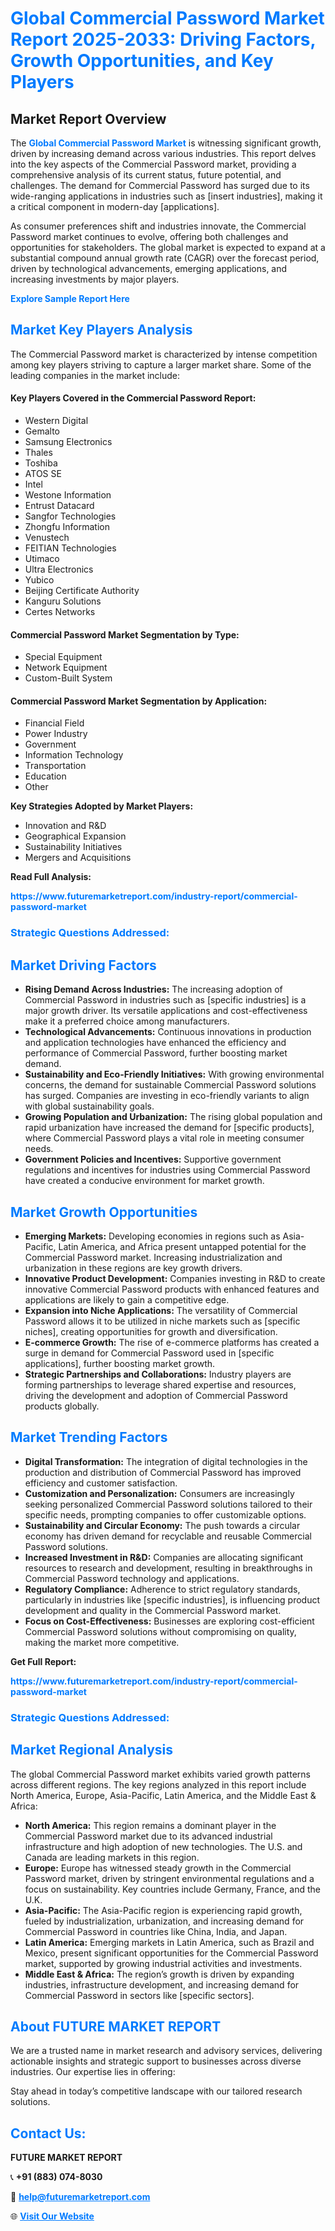 <h1 style="color: #007BFF;">Global Commercial Password Market Report 2025-2033: Driving Factors, Growth Opportunities, and Key Players</h1>

<section id="overview">
<h2>Market Report Overview</h2>
<p>The <a href="https://www.futuremarketreport.com/industry-report/commercial-password-market" style="color: #007BFF; text-decoration: none;"><strong>Global Commercial Password Market</strong></a> is witnessing significant growth, driven by increasing demand across various industries. This report delves into the key aspects of the Commercial Password market, providing a comprehensive analysis of its current status, future potential, and challenges. The demand for Commercial Password has surged due to its wide-ranging applications in industries such as [insert industries], making it a critical component in modern-day [applications].</p>
<p>As consumer preferences shift and industries innovate, the Commercial Password market continues to evolve, offering both challenges and opportunities for stakeholders. The global market is expected to expand at a substantial compound annual growth rate (CAGR) over the forecast period, driven by technological advancements, emerging applications, and increasing investments by major players.</p>
</section>

<section id="overview">
<p><a href="https://www.futuremarketreport.com/request-sample/reportId=27878" style="color: #007BFF; text-decoration: none;"><strong>Explore Sample Report Here</strong></a></p>
</section>

<section id="key-players">
<h2 style="color: #007BFF;">Market Key Players Analysis</h2>
<p>The Commercial Password market is characterized by intense competition among key players striving to capture a larger market share. Some of the leading companies in the market include:</p>
<h4>Key Players Covered in the Commercial Password Report:</h4>
<ul><li>Western Digital</li><li>Gemalto</li><li>Samsung Electronics</li><li>Thales</li><li>Toshiba</li><li>ATOS SE</li><li>Intel</li><li>Westone Information</li><li>Entrust Datacard</li><li>Sangfor Technologies</li><li>Zhongfu Information</li><li>Venustech</li><li>FEITIAN Technologies</li><li>Utimaco</li><li>Ultra Electronics</li><li>Yubico</li><li>Beijing Certificate Authority</li><li>Kanguru Solutions</li><li>Certes Networks</li></ul>
<h4>Commercial Password Market Segmentation by Type:</h4>
<ul><li>Special Equipment</li><li>Network Equipment</li><li>Custom-Built System</li></ul>

<h4>Commercial Password Market Segmentation by Application:</h4>
<ul><li>Financial Field</li><li>Power Industry</li><li>Government</li><li>Information Technology</li><li>Transportation</li><li>Education</li><li>Other</li></ul>
<p><strong>Key Strategies Adopted by Market Players:</strong></p>
<ul>
<li>Innovation and R&D</li>
<li>Geographical Expansion</li>
<li>Sustainability Initiatives</li>
<li>Mergers and Acquisitions</li>
</ul>
</section>

<section>
<p><strong>Read Full Analysis: </strong></p><a href="https://www.futuremarketreport.com/industry-report/commercial-password-market" style="color: #007BFF; text-decoration: none;"><strong>https://www.futuremarketreport.com/industry-report/commercial-password-market</strong></a>
<h3 style="color: #007BFF;">Strategic Questions Addressed:</h3>
</section>

<section id="driving-factors">
<h2 style="color: #007BFF;">Market Driving Factors</h2>
<ul>
<li><strong>Rising Demand Across Industries:</strong> The increasing adoption of Commercial Password in industries such as [specific industries] is a major growth driver. Its versatile applications and cost-effectiveness make it a preferred choice among manufacturers.</li>
<li><strong>Technological Advancements:</strong> Continuous innovations in production and application technologies have enhanced the efficiency and performance of Commercial Password, further boosting market demand.</li>
<li><strong>Sustainability and Eco-Friendly Initiatives:</strong> With growing environmental concerns, the demand for sustainable Commercial Password solutions has surged. Companies are investing in eco-friendly variants to align with global sustainability goals.</li>
<li><strong>Growing Population and Urbanization:</strong> The rising global population and rapid urbanization have increased the demand for [specific products], where Commercial Password plays a vital role in meeting consumer needs.</li>
<li><strong>Government Policies and Incentives:</strong> Supportive government regulations and incentives for industries using Commercial Password have created a conducive environment for market growth.</li>
</ul>
</section>

<section id="growth-opportunities">
<h2 style="color: #007BFF;">Market Growth Opportunities</h2>
<ul>
<li><strong>Emerging Markets:</strong> Developing economies in regions such as Asia-Pacific, Latin America, and Africa present untapped potential for the Commercial Password market. Increasing industrialization and urbanization in these regions are key growth drivers.</li>
<li><strong>Innovative Product Development:</strong> Companies investing in R&D to create innovative Commercial Password products with enhanced features and applications are likely to gain a competitive edge.</li>
<li><strong>Expansion into Niche Applications:</strong> The versatility of Commercial Password allows it to be utilized in niche markets such as [specific niches], creating opportunities for growth and diversification.</li>
<li><strong>E-commerce Growth:</strong> The rise of e-commerce platforms has created a surge in demand for Commercial Password used in [specific applications], further boosting market growth.</li>
<li><strong>Strategic Partnerships and Collaborations:</strong> Industry players are forming partnerships to leverage shared expertise and resources, driving the development and adoption of Commercial Password products globally.</li>
</ul>
</section>

<section id="trending-factors">
<h2 style="color: #007BFF;">Market Trending Factors</h2>
<ul>
<li><strong>Digital Transformation:</strong> The integration of digital technologies in the production and distribution of Commercial Password has improved efficiency and customer satisfaction.</li>
<li><strong>Customization and Personalization:</strong> Consumers are increasingly seeking personalized Commercial Password solutions tailored to their specific needs, prompting companies to offer customizable options.</li>
<li><strong>Sustainability and Circular Economy:</strong> The push towards a circular economy has driven demand for recyclable and reusable Commercial Password solutions.</li>
<li><strong>Increased Investment in R&D:</strong> Companies are allocating significant resources to research and development, resulting in breakthroughs in Commercial Password technology and applications.</li>
<li><strong>Regulatory Compliance:</strong> Adherence to strict regulatory standards, particularly in industries like [specific industries], is influencing product development and quality in the Commercial Password market.</li>
<li><strong>Focus on Cost-Effectiveness:</strong> Businesses are exploring cost-efficient Commercial Password solutions without compromising on quality, making the market more competitive.</li>
</ul>
</section>

<section>
<p><strong>Get Full Report: </strong></p><a href="https://www.futuremarketreport.com/industry-report/commercial-password-market" style="color: #007BFF; text-decoration: none;"><strong>https://www.futuremarketreport.com/industry-report/commercial-password-market</strong></a>
<h3 style="color: #007BFF;">Strategic Questions Addressed:</h3>
</section>


<section id="regional-analysis">
<h2 style="color: #007BFF;">Market Regional Analysis</h2>
<p>The global Commercial Password market exhibits varied growth patterns across different regions. The key regions analyzed in this report include North America, Europe, Asia-Pacific, Latin America, and the Middle East & Africa:</p>
<ul>
<li><strong>North America:</strong> This region remains a dominant player in the Commercial Password market due to its advanced industrial infrastructure and high adoption of new technologies. The U.S. and Canada are leading markets in this region.</li>
<li><strong>Europe:</strong> Europe has witnessed steady growth in the Commercial Password market, driven by stringent environmental regulations and a focus on sustainability. Key countries include Germany, France, and the U.K.</li>
<li><strong>Asia-Pacific:</strong> The Asia-Pacific region is experiencing rapid growth, fueled by industrialization, urbanization, and increasing demand for Commercial Password in countries like China, India, and Japan.</li>
<li><strong>Latin America:</strong> Emerging markets in Latin America, such as Brazil and Mexico, present significant opportunities for the Commercial Password market, supported by growing industrial activities and investments.</li>
<li><strong>Middle East & Africa:</strong> The region’s growth is driven by expanding industries, infrastructure development, and increasing demand for Commercial Password in sectors like [specific sectors].</li>
</ul>
</section>

<footer>
<h2 style="color: #007BFF;">About FUTURE MARKET REPORT</h2>
<p>We are a trusted name in market research and advisory services, delivering actionable insights and strategic support to businesses across diverse industries. Our expertise lies in offering:</p>

<p>Stay ahead in today’s competitive landscape with our tailored research solutions.</p>

<h2 style="color: #007BFF;">Contact Us:</h2>
<p><strong>FUTURE MARKET REPORT</strong></p>
<p>📞 <strong>+91 (883) 074-8030</strong></p>
<p>📧 <strong><a href="mailto:help@futuremarketreport.com" style="color: #007BFF;">help@futuremarketreport.com</a></strong></p>
<p>🌐 <strong><a href="https://www.futuremarketreport.com/" style="color: #007BFF;">Visit Our Website</a></strong></p>
</footer>